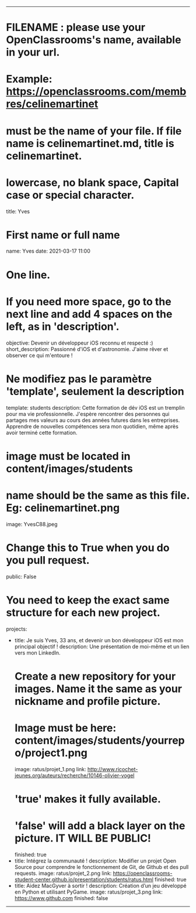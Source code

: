 ---

# FILENAME : please use your OpenClassrooms's name, available in your url.
# Example: https://openclassrooms.com/membres/celinemartinet
# must be the name of your file. If file name is celinemartinet.md, title is celinemartinet.
# lowercase, no blank space, Capital case or special character.
title: Yves

# First name or full name
name: Yves
date: 2021-03-17 11:00

# One line.
# If you need more space, go to the next line and add 4 spaces on the left, as in 'description'.
objective: Devenir un développeur iOS reconnu et respecté :)
short_description: Passionné d'iOS et d'astronomie. J'aime rêver et observer ce qui m'entoure !

# Ne modifiez pas le paramètre 'template', seulement la description
template: students
description:
    Cette formation de dév iOS est un tremplin pour ma vie professionnelle. 
    J'espère rencontrer des personnes qui partages mes valeurs au cours des années futures dans les entreprises.
    Apprendre de nouvelles compétences sera mon quotidien, même après avoir terminé cette formation.
    
    
    

# image must be located in content/images/students
# name should be the same as this file. Eg: celinemartinet.png
image: YvesC88.jpeg

# Change this to True when you do you pull request.
public: False

# You need to keep the exact same structure for each new project.
projects:
  - title: Je suis Yves, 33 ans, et devenir un bon développeur iOS est mon principal objectif !
    description: Une présentation de moi-même et un lien vers mon LinkedIn.
    # Create a new repository for your images. Name it the same as your nickname and profile picture.
    # Image must be here: content/images/students/yourrepo/project1.png
    image: ratus/projet_1.png
    link: http://www.ricochet-jeunes.org/auteurs/recherche/10146-olivier-vogel
    # 'true' makes it fully available.
    # 'false' will add a black layer on the picture. IT WILL BE PUBLIC!
    finished: true
  - title: Intégrez la communauté !
    description: Modifier un projet Open Source pour comprendre le fonctionnement de Git, de Github et des pull requests. 
    image: ratus/projet_2.png
    link: https://openclassrooms-student-center.github.io/presentation/students/ratus.html
    finished: true
  - title: Aidez MacGyver à sortir !
    description: Création d’un jeu développé en Python et utilisant PyGame.
    image: ratus/projet_3.png
    link: https://www.github.com
    finished: false
---